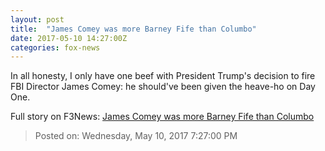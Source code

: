 ```yaml
---
layout: post
title:  "James Comey was more Barney Fife than Columbo"
date: 2017-05-10 14:27:00Z
categories: fox-news
---
```


In all honesty, I only have one beef with President Trump's decision to fire FBI Director James Comey: he should've been given the heave-ho on Day One.


Full story on F3News: [James Comey was more Barney Fife than Columbo](http://www.f3nws.com/n/GjXu2D)

> Posted on: Wednesday, May 10, 2017 7:27:00 PM
